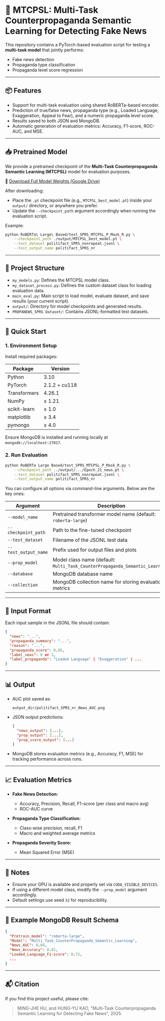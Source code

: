 # 📰 MTCPSL: Multi-Task Counterpropaganda Semantic Learning for Detecting Fake News

This repository contains a PyTorch-based evaluation script for testing a **multi-task model** that jointly performs:

* Fake news detection
* Propaganda type classification
* Propaganda level score regression
---
## 📦 Features

* Support for multi-task evaluation using shared RoBERTa-based encoder.
* Prediction of true/false news, propaganda type (e.g., Loaded Language, Exaggeration, Appeal to Fear), and a numeric propaganda level score.
* Results saved to both JSON and MongoDB.
* Automatic generation of evaluation metrics: Accuracy, F1-score, ROC-AUC, and MSE.
---

## 📥 Pretrained Model

We provide a pretrained checkpoint of the **Multi-Task Counterpropaganda Semantic Learning (MTCPSL)** model for evaluation purposes.

🔗 [Download Full Model Weights (Google Drive)](https://drive.google.com/drive/folders/1tjkFzr5lbVcb61y5Qn-D6OlP33Ulf3lq?usp=drive_link)

After downloading:

* Place the `.pt` checkpoint file (e.g., `MTCPSL_best_model.pt`) inside your `output/` directory, or anywhere you prefer.
* Update the `--checkpoint_path` argument accordingly when running the evaluation script.

Example:

```bash
python RoBERTa\ Large\ Based/test_SPRS_MTCPSL_P_Mask_R.py \
    --checkpoint_path ./output/MTCPSL_best_model.pt \
    --test_dataset politifact_SPRS_nonrepeat.jsonl \
    --test_output_name politifact_SPRS_nr
```
---

## 🧩 Project Structure

* `my_models.py`: Defines the MTCPSL model class.
* `my_dataset_process.py`: Defines the custom dataset class for loading evaluation data.
* `main_eval.py`: Main script to load model, evaluate dataset, and save results (your current script).
* `output/`: Directory for model checkpoints and generated results.
* `PROPANEWS_SPRS Dataset/`: Contains JSONL-formatted test datasets.

---

## 🚀 Quick Start

### 1. Environment Setup

Install required packages:

| Package      | Version       |
| ------------ | ------------- |
| Python       | 3.10          |
| PyTorch      | 2.1.2 + cu118 |
| Transformers | 4.26.1        |
| NumPy        | ≥ 1.21        |
| scikit-learn | ≥ 1.0         |
| matplotlib   | ≥ 3.4         |
| pymongo      | ≥ 4.0         |


Ensure MongoDB is installed and running locally at `mongodb://localhost:27017`.

### 2. Run Evaluation

```bash
python RoBERTa Large Based/test_SPRS_MTCPSL_P_Mask_R.py \
    --checkpoint_path ../output/.../Epoch_21_news.pt \
    --test_dataset politifact_SPRS_nonrepeat.jsonl \
    --test_output_name politifact_SPRS_nr
```

You can configure all options via command-line arguments. Below are the key ones:

| Argument             | Description                                                                  |
| -------------------- | ---------------------------------------------------------------------------- |
| `--model_name`       | Pretrained transformer model name (default: `roberta-large`)                 |
| `--checkpoint_path`  | Path to the fine-tuned checkpoint                                            |
| `--test_dataset`     | Filename of the JSONL test data                                              |
| `--test_output_name` | Prefix used for output files and plots                                       |
| `--prop_model`       | Model class name (default: `Multi_Task_CounterPropaganda_Semantic_Learning`) |
| `--database`         | MongoDB database name                                                        |
| `--collection`       | MongoDB collection name for storing evaluation metrics                       |

---

## 📂 Input Format

Each input sample in the JSONL file should contain:

```json
{
  "news": "...",
  "propaganda_summary": "...",
  "reason": "...",
  "propaganda_score": 0.85,
  "label_news": 0 or 1,
  "label_propaganda": "Loaded Language" | "Exaggeration" | ...
}
```

---

## 📊 Output

* AUC plot saved as:

  ```
  output_dir/politifact_SPRS_nr_News_AUC.png
  ```
* JSON output predictions:

  ```json
  {
    "news_output": [...],
    "prop_output": [...],
    "prop_score_output": [...]
  }
  ```
* MongoDB stores evaluation metrics (e.g., Accuracy, F1, MSE) for tracking performance across runs.

---

## 📈 Evaluation Metrics

* **Fake News Detection:**

  * Accuracy, Precision, Recall, F1-score (per class and macro avg)
  * ROC-AUC curve

* **Propaganda Type Classification:**

  * Class-wise precision, recall, F1
  * Macro and weighted average metrics

* **Propaganda Severity Score:**

  * Mean Squared Error (MSE)

---

## 📌 Notes

* Ensure your GPU is available and properly set via `CUDA_VISIBLE_DEVICES`.
* If using a different model class, modify the `--prop_model` argument accordingly.
* Default settings use seed `32` for reproducibility.

---

## 🧪 Example MongoDB Result Schema

```json
{
  "Pretrain_model": "roberta-large",
  "Model": "Multi_Task_CounterPropaganda_Semantic_Learning",
  "News_AUC": 0.84,
  "News_Accuracy": 0.81,
  "Loaded_Language_F1-score": 0.72,
  ...
}
```

---

## 📬 Citation

If you find this project useful, please cite:

> MING-JHE HU, and HUNG-YU KAO, "Multi-Task Counterpropaganda Semantic Learning for Detecting Fake News", 2025.


